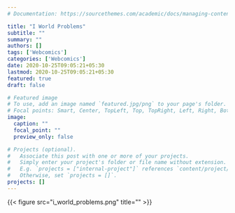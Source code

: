 ```yaml
---
# Documentation: https://sourcethemes.com/academic/docs/managing-content/

title: "I World Problems"
subtitle: ""
summary: ""
authors: []
tags: ['Webcomics']
categories: ['Webcomics']
date: 2020-10-25T09:05:21+05:30
lastmod: 2020-10-25T09:05:21+05:30
featured: true
draft: false

# Featured image
# To use, add an image named `featured.jpg/png` to your page's folder.
# Focal points: Smart, Center, TopLeft, Top, TopRight, Left, Right, BottomLeft, Bottom, BottomRight.
image:
  caption: ""
  focal_point: ""
  preview_only: false

# Projects (optional).
#   Associate this post with one or more of your projects.
#   Simply enter your project's folder or file name without extension.
#   E.g. `projects = ["internal-project"]` references `content/project/deep-learning/index.md`.
#   Otherwise, set `projects = []`.
projects: []
---
```


{{< figure src="i_world_problems.png" title="" >}}

